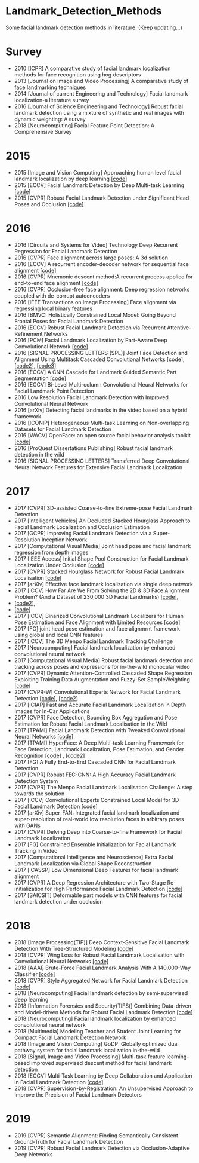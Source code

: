 # Landmark_Detection_Methods

Some facial landmark detection methods in literature: 
(Keep updating...)

# Survey
*	2010	[ICPR]	A comparative study of facial landmark localization methods for face recognition using hog descriptors
*	2013	[Journal on Image and Video Processing]	A comparative study of face landmarking techniques
*	2014	[Journal of current Engineering and Technology]	Facial landmark localization-a literature survey
*	2016	[Journal of Science Engineering and Technology]	Robust facial landmark detection using a mixture of synthetic and real images with dynamic weighting: A survey
*	2018	[Neurocomputing]	Facial Feature Point Detection: A Comprehensive Survey



# 2015
* 2015	[Image and Vision Computing]	Approaching human level facial landmark localization by deep learning  [[code]](https://github.com/BobLiu20/FacialLandmark_Caffe)
* 2015	[ECCV]	Facial Landmark Detection by Deep Multi-task Learning [[code]](https://github.com/zhzhanp/TCDCN-face-alignment)
* 2015	[CVPR]	Robust Facial Landmark Detection under Significant Head Poses and Occlusion [[code]](http://www.ecse.rpi.edu/~cvrl/wuy/FERET_annotation.rar)

# 2016
* 2016	[Circuits and Systems for Video] Technology	Deep Recurrent Regression for Facial Landmark Detection  
* 2016	[CVPR]	Face alignment across large poses: A 3d solution
* 2016	[ECCV]	A recurrent encoder-decoder network for sequential face alignment [[code]](https://github.com/xipeng13/recurrent-face-alignment)
* 2016	[CVPR]	Mnemonic descent method:A recurrent process applied for end-to-end face alignment [[code]](https://github.com/trigeorgis/mdm)
* 2016	[CVPR]	Occlusion-free face alignment: Deep regression networks coupled with de-corrupt autoencoders
* 2016	[IEEE Transactions on Image Processing]	Face alignment via regressing local binary features
* 2016	[BMVC]	Holistically Constrained Local Model: Going Beyond Frontal Poses for Facial Landmark Detection
* 2016	[ECCV]	Robust Facial Landmark Detection via Recurrent Attentive-Refinement Networks
* 2016	[PCM]	Facial Landmark Localization by Part-Aware Deep Convolutional Network  [[code]](https://github.com/qiexing/face-landmark-localization)
* 2016	[SIGNAL PROCESSING LETTERS (SPL)]	Joint Face Detection and Alignment Using Multitask Cascaded Convolutional Networks [[code]](https://github.com/kpzhang93/MTCNN_face_detection_alignment), [[code2]](https://github.com/TropComplique/mtcnn-pytorch), [[code3]](https://github.com/DuinoDu/mtcnn)
* 2016	[ECCV]	A CNN Cascade for Landmark Guided Semantic Part Segmentation [[code]](http://aaronsplace.co.uk/papers/jackson2016guided/index.html)
* 2016	[ECCV]	Bi-Level Multi-column Convolutional Neural Networks for Facial Landmark Point Detection
* 2016		Low Resolution Facial Landmark Detection with Improved Convolutional Neural Network
* 2016	[arXiv]	Detecting facial landmarks in the video based on a hybrid framework
* 2016	[ICONIP]	Heterogeneous Multi-task Learning on Non-overlapping Datasets for Facial Landmark Detection
* 2016	[WACV]	OpenFace: an open source facial behavior analysis toolkit  [[code]](https://github.com/TadasBaltrusaitis/OpenFace)
* 2016	[ProQuest Dissertations Publishing]	Robust facial landmark detection in the wild
* 2016	[SIGNAL PROCESSING LETTERS]	Transferred Deep Convolutional Neural Network Features for Extensive Facial Landmark Localization

# 2017
* 2017	[CVPR]	3D-assisted Coarse-to-fine Extreme-pose Facial Landmark Detection
* 2017	[Intelligent Vehicles]	An Occluded Stacked Hourglass Approach to Facial Landmark Localization and Occlusion Estimation 
* 2017	[GCPR]	Improving Facial Landmark Detection via a Super-Resolution Inception Network
* 2017	[Computational Visual Media]	Joint head pose and facial landmark regression from depth images
* 2017	[IEEE Access]	Initial Shape Pool Construction for Facial Landmark Localization Under Occlusion [[code]](https://github.com/oxinrong/Classification) 
* 2017	[CVPR]	Stacked Hourglass Network for Robust Facial Landmark Localisation  [[code]](https://github.com/number9473/nn-algorithm/issues/166)
* 2017	[arXiv]	Effective face landmark localization via single deep network
* 2017	[ICCV]	How Far Are We From Solving the 2D & 3D Face Alignment Problem? (And a Dataset of 230,000 3D Facial Landmarks) [[code]](https://github.com/1adrianb/2D-and-3D-face-alignment),
* [[code2]](https://www.youtube.com/watch?v=8FdSHl4oNIM),
* [[code]](https://www.adrianbulat.com/face-alignment/)
* 2017	[ICCV]	Binarized Convolutional Landmark Localizers for Human Pose Estimation and Face Alignment with Limited Resources [[code]](https://github.com/1adrianb/binary-human-pose-estimation)
* 2017	[FG]	joint head pose estimation and face alignmrnt framework using global and local CNN features
* 2017	[ICCV]	The 3D Menpo Facial Landmark Tracking Challenge
* 2017	[Neurocomputing]	Facial landmark localization by enhanced convolutional neural network
* 2017	[Computational Visual Media]	Robust facial landmark detection and tracking across poses and expressions for in-the-wild monocular video
* 2017	[CVPR]	Dynamic Attention-Controlled Cascaded Shape Regression Exploiting Training Data Augmentation and Fuzzy-Set SampleWeighting [[code]](https://github.com/FengZhenhua/DAC-CSR) 
* 2017	[CVPR-W]	Convolutional Experts Network for Facial Landmark Detection  [[code]](https://github.com/A2Zadeh/CE-CLM), [[code2]](https://github.com/TadasBaltrusaitis/OpenFace)
* 2017	[ICIAP]	Fast and Accurate Facial Landmark Localization in Depth Images for In-Car Applications
* 2017	[CVPR]	Face Detection, Bounding Box Aggregation and Pose Estimation for Robust Facial Landmark Localisation in the Wild
* 2017	[TPAMI]	Facial Landmark Detection with Tweaked Convolutional Neural Networks [[code]](https://github.com/ishay2b/VanillaCNN)
* 2017	[TPAMI]	HyperFace: A Deep Multi-task Learning Framework for Face Detection, Landmark Localization, Pose Estimation, and Gender Recognition [[code]](https://github.com/takiyu/hyperface) ,
 [[code2]](https://github.com/shashanktyagi/HyperFace-TensorFlow-implementation)
* 2017	[FG]	A Fully End-to-End Cascaded CNN for Facial Landmark Detection
* 2017	[CVPR]	Robust FEC-CNN: A High Accuracy Facial Landmark Detection System
* 2017	[CVPR]	The Menpo Facial Landmark Localisation Challenge: A step towards the solution
* 2017	[ICCV]	Convolutional Experts Constrained Local Model for 3D Facial Landmark Detection   [[code]](https://github.com/A2Zadeh/CE-CLM)
* 2017	[arXiv]	Super-FAN: Integrated facial landmark localization and super-resolution of real-world low resolution faces in arbitrary poses with GANs
* 2017	[CVPR]	Delving Deep into Coarse-to-fine Framework for Facial Landmark Localization
* 2017	[FG]	Constrained Ensemble Initialization for Facial Landmark Tracking in Video
* 2017	[Computational Intelligence and Neuroscience]	Extra Facial Landmark Localization via Global Shape Reconstruction
* 2017	[ICASSP]	Low Dimensional Deep Features for facial landmark alignment
* 2017	[CVPR]	A Deep Regression Architecture with Two-Stage Re-initialization for High Performance Facial Landmark Detection [[code]](https://github.com/shaoxiaohu/Face_Alignment_Two_Stage_Re-initialization)
* 2017	[SAICSIT]	Deformable part models with CNN features for facial landmark detection under occlusion

# 2018
* 2018	[Image Processing(TIP)]	Deep Context-Sensitive Facial Landmark Detection With Tree-Structured Modeling [[code]](https://github.com/JiajianZeng/ContextWithStructure)
* 2018	[CVPR]	Wing Loss for Robust Facial Landmark Localisation with Convolutional Neural Networks  [[code]](https://github.com/FengZhenhua/Wing-Loss)
* 2018	[AAAI]	Brute-Force Facial Landmark Analysis With A 140,000-Way Classifier [[code]](https://github.com/mtli/BFFL)
* 2018	[CVPR]	Style Aggregated Network for Facial Landmark Detection [[code]](https://github.com/D-X-Y/SAN)
* 2018	[Neurocomputing]	Facial landmark detection by semi-supervised deep learning
* 2018	[Information Forensics and Security(TIFS)]	Combining Data-driven and Model-driven Methods for Robust Facial Landmark Detection  [[code]](https://github.com/HongwenZhang/ECT-FaceAlignment)
* 2018	[Neurocomputing]	Facial landmark localization by enhanced convolutional neural network
* 2018	[Multimedia] Modeling	Teacher and Student Joint Learning for Compact Facial Landmark Detection Network
* 2018	[Image and Vision Computing]	GoDP: Globally optimized dual pathway system for facial landmark localization in-the-wild
* 2018	[Signal, Image and Video Processing]	Multi-task feature learning-based improved supervised descent method for facial landmark detection
* 2018	[ECCV]	Multi-Task Learning by Deep Collaboration and Application in Facial Landmark Detection [[code]](https://github.com/ltrottier/deep-collaboration-network)
* 2018	[CVPR]	Supervision-by-Registration: An Unsupervised Approach to Improve the Precision of Facial Landmark Detectors

# 2019
* 2019	[CVPR]	Semantic Alignment: Finding Semantically Consistent Ground-Truth for Facial Landmark Detection
* 2019	[CVPR]	Robust Facial Landmark Detection via Occlusion-Adaptive Deep Networks


